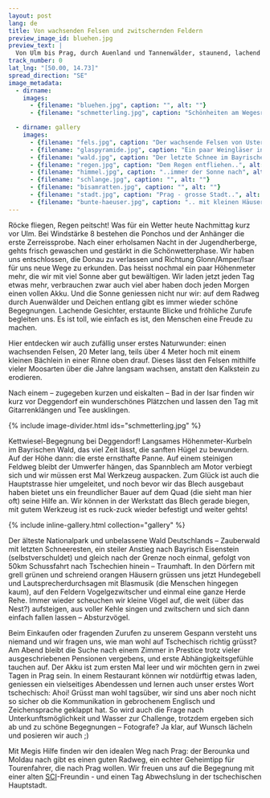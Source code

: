 ```yaml
---
layout: post
lang: de
title: Von wachsenden Felsen und zwitschernden Feldern
preview_image_id: bluehen.jpg
preview_text: |
  Von Ulm bis Prag, durch Auenland und Tannenwälder, staunend, lachend und oft etwas verschwitzt fahren wir zu einer Freundin im Herzen Europas.
track_number: 0
lat_lng: "[50.00, 14.73]"
spread_direction: "SE"
image_metadata:
  - dirname:
    images:
      - {filename: "bluehen.jpg", caption: "", alt: ""}
      - {filename: "schmetterling.jpg", caption: "Schönheiten am Wegesrand", alt: ""}

  - dirname: gallery
    images:
      - {filename: "fels.jpg", caption: "Der wachsende Felsen von Usterling", alt: ""}
      - {filename: "glaspyramide.jpg", caption: "Ein paar Weingläser in Zwiesel (insgesamt 93'665, zur Glaspyramide aufgebaut)", alt: ""}
      - {filename: "wald.jpg", caption: "Der letzte Schnee im Bayrischen Wald", alt: ""}
      - {filename: "regen.jpg", caption: "Dem Regen entfliehen..", alt: ""}
      - {filename: "himmel.jpg", caption: "..immer der Sonne nach", alt: ""}
      - {filename: "schlange.jpg", caption: "", alt: ""}
      - {filename: "bisamratten.jpg", caption: "", alt: ""}
      - {filename: "stadt.jpg", caption: "Prag - grosse Stadt..", alt: ""}
      - {filename: "bunte-haeuser.jpg", caption: ".. mit kleinen Häusern", alt: ""}
---
```

Röcke fliegen, Regen peitscht! Was für ein Wetter heute Nachmittag kurz vor Ulm. Bei Windstärke 8 bestehen die Ponchos und der Anhänger die erste Zerreissprobe. Nach einer erholsamen Nacht in der Jugendherberge, gehts frisch gewaschen und gestärkt in die Schönwetterphase. Wir haben uns entschlossen, die Donau zu verlassen und Richtung Glonn/Amper/Isar für uns neue Wege zu erkunden. Das heisst nochmal ein paar Höhenmeter mehr, die wir mit viel Sonne aber gut bewältigen. Wir laden jetzt jeden Tag etwas mehr, verbrauchen zwar auch viel aber haben doch jeden Morgen einen vollen Akku. Und die Sonne geniessen nicht nur wir: auf dem Radweg durch Auenwälder und Deichen entlang gibt es immer wieder schöne Begegnungen. Lachende Gesichter, erstaunte Blicke und fröhliche Zurufe begleiten uns. Es ist toll, wie einfach es ist, den Menschen eine Freude zu machen.

Hier entdecken wir auch zufällig unser erstes Naturwunder: einen wachsenden Felsen, 20 Meter lang, teils über 4 Meter hoch mit einem kleinen Bächlein in einer Rinne oben drauf. Dieses lässt den Felsen mithilfe vieler Moosarten über die Jahre langsam wachsen, anstatt den Kalkstein zu erodieren.

Nach einem – zugegeben kurzen und eiskalten – Bad in der Isar finden wir kurz vor Deggendorf ein wunderschönes Plätzchen und lassen den Tag mit Gitarrenklängen und Tee ausklingen. 

{% include image-divider.html ids="schmetterling.jpg" %}

Kettwiesel-Begegnung bei Deggendorf! Langsames Höhenmeter-Kurbeln im Bayrischen Wald, das viel Zeit lässt, die sanften Hügel zu bewundern. Auf der Höhe dann: die erste ernsthafte Panne. Auf einem steinigen Feldweg bleibt der Umwerfer hängen, das Spannblech am Motor verbiegt sich und wir müssen erst Mal Werkzeug auspacken. Zum Glück ist auch die Hauptstrasse hier umgeleitet, und noch bevor wir das Blech ausgebaut haben bietet uns ein freundlicher Bauer auf dem Quad (die sieht man hier oft) seine Hilfe an. Wir können in der Werkstatt das Blech gerade biegen, mit gutem Werkzeug ist es ruck-zuck wieder befestigt und weiter gehts! 

{% include inline-gallery.html collection="gallery" %}

Der älteste Nationalpark und unbelassene Wald Deutschlands – Zauberwald mit letzten Schneeresten, ein steiler Anstieg nach Bayrisch Eisenstein (selbstverschuldet) und gleich nach der Grenze noch einmal, gefolgt von 50km Schussfahrt nach Tschechien hinein – Traumhaft. In den Dörfern mit grell grünen und schreiend orangen Häusern grüssen uns jetzt Hundegebell und Lautsprecherdurchsagen mit Blasmusik (die Menschen hingegen kaum), auf den Feldern Vogelgezwitscher und einmal eine ganze Herde Rehe. Immer wieder scheuchen wir kleine Vögel auf, die weit (über das Nest?) aufsteigen, aus voller Kehle singen und zwitschern und sich dann einfach fallen lassen – Absturzvögel. 

Beim Einkaufen oder fragenden Zurufen zu unserem Gespann versteht uns niemand und wir fragen uns, wie man wohl auf Tschechisch richtig grüsst? Am Abend bleibt die Suche nach einem Zimmer in Prestice trotz vieler ausgeschriebenen Pensionen vergebens, und erste Abhängigkeitsgefühle tauchen auf. Der Akku ist zum ersten Mal leer und wir möchten gern in zwei Tagen in Prag sein. In einem Restaurant können wir notdürftig etwas laden, geniessen ein vielseitiges Abendessen und lernen auch unser erstes Wort tschechisch: Ahoi! Grüsst man wohl tagsüber, wir sind uns aber noch nicht so sicher ob die Kommunikation in gebrochenem Englisch und Zeichensprache geklappt hat. So wird auch die Frage nach Unterkunftsmöglichkeit und Wasser zur Challenge, trotzdem ergeben sich ab und zu schöne Begegnungen – Fotografe? Ja klar, auf Wunsch lächeln und posieren wir auch ;)

Mit Megis Hilfe finden wir den idealen Weg nach Prag: der Berounka und Moldau nach gibt es einen guten Radweg, ein echter Geheimtipp für Tourenfahrer, die nach Prag wollen. Wir freuen uns auf die Begegnung mit einer alten [SCI](https://sci.ngo/)-Freundin - und einen Tag Abwechslung in der tschechischen Hauptstadt. 